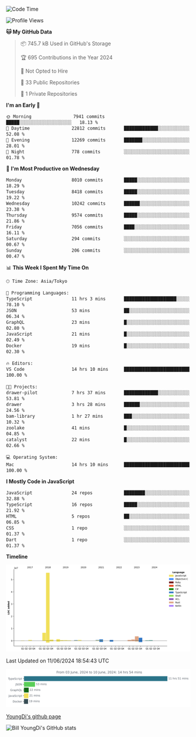 <!--START_SECTION:waka-->
![Code Time](http://img.shields.io/badge/Code%20Time-744%20hrs%2010%20mins-blue)

![Profile Views](http://img.shields.io/badge/Profile%20Views-0-blue)

**🐱 My GitHub Data** 

> 📦 745.7 kB Used in GitHub's Storage 
 > 
> 🏆 695 Contributions in the Year 2024
 > 
> 🚫 Not Opted to Hire
 > 
> 📜 33 Public Repositories 
 > 
> 🔑 1 Private Repositories 
 > 
**I'm an Early 🐤** 

```text
🌞 Morning                7941 commits        █████░░░░░░░░░░░░░░░░░░░░   18.13 % 
🌆 Daytime                22812 commits       █████████████░░░░░░░░░░░░   52.08 % 
🌃 Evening                12269 commits       ███████░░░░░░░░░░░░░░░░░░   28.01 % 
🌙 Night                  778 commits         ░░░░░░░░░░░░░░░░░░░░░░░░░   01.78 % 
```
📅 **I'm Most Productive on Wednesday** 

```text
Monday                   8010 commits        █████░░░░░░░░░░░░░░░░░░░░   18.29 % 
Tuesday                  8418 commits        █████░░░░░░░░░░░░░░░░░░░░   19.22 % 
Wednesday                10242 commits       ██████░░░░░░░░░░░░░░░░░░░   23.38 % 
Thursday                 9574 commits        █████░░░░░░░░░░░░░░░░░░░░   21.86 % 
Friday                   7056 commits        ████░░░░░░░░░░░░░░░░░░░░░   16.11 % 
Saturday                 294 commits         ░░░░░░░░░░░░░░░░░░░░░░░░░   00.67 % 
Sunday                   206 commits         ░░░░░░░░░░░░░░░░░░░░░░░░░   00.47 % 
```


📊 **This Week I Spent My Time On** 

```text
🕑︎ Time Zone: Asia/Tokyo

💬 Programming Languages: 
TypeScript               11 hrs 3 mins       ████████████████████░░░░░   78.10 % 
JSON                     53 mins             ██░░░░░░░░░░░░░░░░░░░░░░░   06.34 % 
GraphQL                  23 mins             █░░░░░░░░░░░░░░░░░░░░░░░░   02.80 % 
JavaScript               21 mins             █░░░░░░░░░░░░░░░░░░░░░░░░   02.49 % 
Docker                   19 mins             █░░░░░░░░░░░░░░░░░░░░░░░░   02.30 % 

🔥 Editors: 
VS Code                  14 hrs 10 mins      █████████████████████████   100.00 % 

🐱‍💻 Projects: 
drawer-pilot             7 hrs 37 mins       █████████████░░░░░░░░░░░░   53.81 % 
drawer                   3 hrs 28 mins       ██████░░░░░░░░░░░░░░░░░░░   24.56 % 
bam-library              1 hr 27 mins        ███░░░░░░░░░░░░░░░░░░░░░░   10.32 % 
zoolake                  41 mins             █░░░░░░░░░░░░░░░░░░░░░░░░   04.85 % 
catalyst                 22 mins             █░░░░░░░░░░░░░░░░░░░░░░░░   02.66 % 

💻 Operating System: 
Mac                      14 hrs 10 mins      █████████████████████████   100.00 % 
```

**I Mostly Code in JavaScript** 

```text
JavaScript               24 repos            ████████░░░░░░░░░░░░░░░░░   32.88 % 
TypeScript               16 repos            █████░░░░░░░░░░░░░░░░░░░░   21.92 % 
HTML                     5 repos             ██░░░░░░░░░░░░░░░░░░░░░░░   06.85 % 
CSS                      1 repo              ░░░░░░░░░░░░░░░░░░░░░░░░░   01.37 % 
Dart                     1 repo              ░░░░░░░░░░░░░░░░░░░░░░░░░   01.37 % 
```



**Timeline**

![Lines of Code chart](https://raw.githubusercontent.com/Youngdi/Youngdi/master/assets/bar_graph.png)


 Last Updated on 11/06/2024 18:54:43 UTC
<!--END_SECTION:waka-->

![wakatime](./images/stat.svg)

[YoungDi's github page](https://youngdi.github.io)

![Bill YoungDi's GitHub stats](https://github-readme-stats.vercel.app/api?username=youngdi&count_private=true&show_icons=true)
